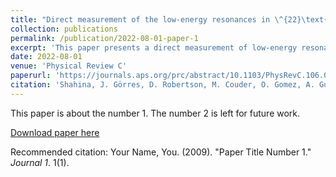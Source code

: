 ```yaml
---
title: "Direct measurement of the low-energy resonances in \^{22}\text{Ne}(\alpha,\gamma)^{26}\text{Mg}\ reaction"
collection: publications
permalink: /publication/2022-08-01-paper-1
excerpt: 'This paper presents a direct measurement of low-energy resonances in the \^{22}\text{Ne}(\alpha,\gamma)^{26}\text{Mg}\ reaction.'
date: 2022-08-01
venue: 'Physical Review C'
paperurl: 'https://journals.aps.org/prc/abstract/10.1103/PhysRevC.106.025805'
citation: 'Shahina, J. Görres, D. Robertson, M. Couder, O. Gomez, A. Gula, M. Hanhardt, T. Kadlecek, R. Kelmar, P. Scholz, A. Simon, E. Stech, F. Strieder, and M. Wiescher. (2022). &quot;Direct measurement of the low-energy resonances in \^{22}\text{Ne}(\alpha,\gamma)^{26}\text{Mg}\ reaction.&quot; <i>Physical Review C</i>. 106(2), 025805.'
---
```

This paper is about the number 1. The number 2 is left for future work.

[Download paper here](http://academicpages.github.io/files/paper1.pdf)

Recommended citation: Your Name, You. (2009). "Paper Title Number 1." <i>Journal 1</i>. 1(1).
